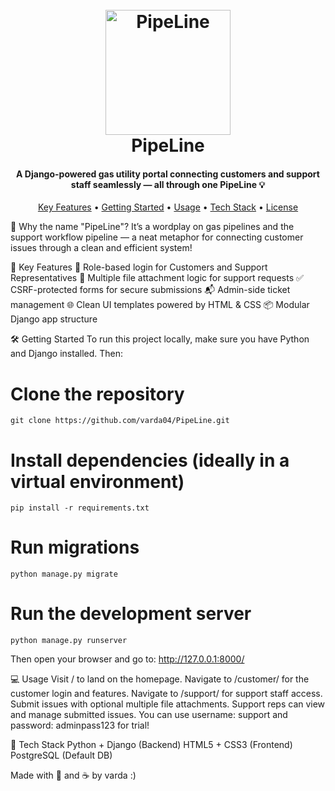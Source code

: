 <h1 align="center">
  <br>
  <img src="https://i.ibb.co/Pvc6HFPF/PipeLine.png" alt="PipeLine" border="0" width="200">
  <br>
  PipeLine
  <br>
</h1> <h4 align="center">A Django-powered gas utility portal connecting customers and support staff seamlessly — all through one PipeLine 💡</h4> <p align="center"> <a href="#key-features">Key Features</a> • <a href="#getting-started">Getting Started</a> • <a href="#usage">Usage</a> • <a href="#tech-stack">Tech Stack</a> • <a href="#license">License</a> </p>
📌 Why the name "PipeLine"?
It’s a wordplay on gas pipelines and the support workflow pipeline — a neat metaphor for connecting customer issues through a clean and efficient system!

🚀 Key Features
🔐 Role-based login for Customers and Support Representatives
📄 Multiple file attachment logic for support requests
✅ CSRF-protected forms for secure submissions
📬 Admin-side ticket management
🌐 Clean UI templates powered by HTML & CSS
📦 Modular Django app structure

🛠 Getting Started
To run this project locally, make sure you have Python and Django installed. Then:
# Clone the repository
```
git clone https://github.com/varda04/PipeLine.git
```

# Install dependencies (ideally in a virtual environment)
```
pip install -r requirements.txt
```
# Run migrations
```
python manage.py migrate
```
# Run the development server
```
python manage.py runserver
```
Then open your browser and go to:
http://127.0.0.1:8000/

💻 Usage
Visit / to land on the homepage.
Navigate to /customer/ for the customer login and features.
Navigate to /support/ for support staff access.
Submit issues with optional multiple file attachments.
Support reps can view and manage submitted issues. You can use username: support and password: adminpass123 for trial!

🧰 Tech Stack
Python + Django (Backend)
HTML5 + CSS3 (Frontend)
PostgreSQL (Default DB)

Made with 🧠 and ☕ by varda :)
